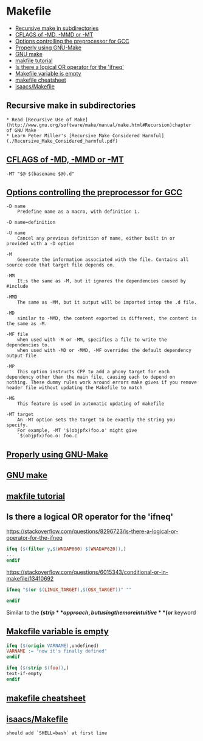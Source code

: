 # Makefile


<!-- vim-markdown-toc GitLab -->

* [Recursive make in subdirectories](#recursive-make-in-subdirectories)
* [CFLAGS of -MD, -MMD or -MT](#cflags-of-md-mmd-or-mt)
* [Options controlling the preprocessor for GCC](#options-controlling-the-preprocessor-for-gcc)
* [Properly using GNU-Make](#properly-using-gnu-make)
* [GNU make](#gnu-make)
* [makfile tutorial](#makfile-tutorial)
* [Is there a logical OR operator for the 'ifneq'](#is-there-a-logical-or-operator-for-the-ifneq)
* [Makefile variable is empty](#makefile-variable-is-empty)
* [makefile cheatsheet](#makefile-cheatsheet)
* [ isaacs/Makefile ](#-isaacsmakefile-)

<!-- vim-markdown-toc -->

## Recursive make in subdirectories
    
    * Read [Recursive Use of Make](http://www.gnu.org/software/make/manual/make.html#Recursion)chapter of GNU Make
    * Learn Peter Miller's [Recursive Make Considered Harmful](./Recursive_Make_Considered_harmful.pdf)

##  [CFLAGS of -MD, -MMD or -MT](https://news.ycombinator.com/item?id=15061255)

    -MT "$@ $(basename $@).d"

## [Options controlling the preprocessor for GCC](https://gcc.gnu.org/onlinedocs/gcc/Preprocessor-Options.html)

    -D name 
        Predefine name as a macro, with definition 1.

    -D name=definition

    -U name
        Cancel any previous definition of name, either built in or provided with a -D option

    -M 
        Generate the information associated with the file. Contains all source code that target file depends on.

    -MM 
        It;s the same as -M, but it ignores the dependencies caused by #include

    -MMD
        The same as -MM, but it output will be imported intop the .d file.

    -MD 
        similar to -MMD, the content exported is different, the content is the same as -M.

    -MF file
        when used with -M or -MM, specifies a file to write the dependencies to.
        when used with -MD or -MMD, -MF overrides the default dependency output file

    -MP
        This option instructs CPP to add a phony target for each dependency other than the main file, causing each to depend on nothing. These dummy rules work around errors make gives if you remove header file without updating the Makefile to match

    -MG
        This feature is used in automatic updating of makefile

    -MT target
        An -MT option sets the target to be exactly the string you specify.
        For example, -MT '$(objpfx)foo.o' might give 
        `$(objpfx)foo.o: foo.c`

## [Properly using GNU-Make](https://slashvar.github.io/2017/02/13/using-gnu-make.html)

## [GNU make](https://www.gnu.org/software/make/manual/make.html)

## [makfile tutorial](https://makefiletutorial.com/)

## Is there a logical OR operator for the 'ifneq'

https://stackoverflow.com/questions/8296723/is-there-a-logical-or-operator-for-the-ifneq
```makefile
ifeq ($(filter y,$(WNDAP660) $(WNADAP620)),)
...
endif
```


https://stackoverflow.com/questions/6015343/conditional-or-in-makefile/13410692
```makefile
ifneq "$(or $(LINUX_TARGET),$(OSX_TARGET))" ""

endif
```
Similar to the **$(strip** approach, but using the more intuitive **$(or** keyword 

## [Makefile variable is empty](https://stackoverflow.com/questions/38801796/makefile-set-if-variable-is-empty)

```makefile
ifeq ($(origin VARNAME),undefined)
VARNAME := "now it's finally defined"
endif
```

```makefile
ifeq ($(strip $(foo)),)
text-if-empty
endif
```

## [makefile cheatsheet](https://devhints.io/makefile)

## [ isaacs/Makefile ](https://gist.github.com/isaacs/62a2d1825d04437c6f08)

    should add `SHELL=bash` at first line
